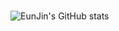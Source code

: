 ###
![EunJin's GitHub stats](https://github-readme-stats.vercel.app/api?username=EunJinPark98&show_icons=true&include_all_commits=true&theme=radical)
